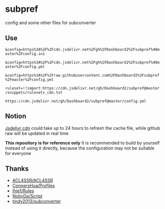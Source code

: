 # subpref
config and some other files for subconverter

## Use
`&config=https%3A%2F%2Fcdn.jsdelivr.net%2Fgh%2FDashboard2%2Fsubpref%40master%2Fconfig.ini`

`&config=https%3A%2F%2Fcdn.jsdelivr.net%2Fgh%2FDashboard2%2Fsubpref%40master%2Fconfig.yml`

`&config=https%3A%2F%2Fraw.githubusercontent.com%2FDashboard2%2Fsubpref%2Fmaster%2Fconfig.yml`

`ruleset=!!import:https://cdn.jsdelivr.net/gh/Dashboard2/subpref@master/snippets/rulesets_cdn.txt`

`https://cdn.jsdelivr.net/gh/Dashboard2/subpref@master/config.yml`

## Notion

[Jsdelivr cdn](https://www.jsdelivr.com/?docs=gh) could take up to 24 hours to refresh the cache file, while github raw will be updated in real time

**This repository is for reference only** It is recommended to build by yourself instead of using it directly, because the configuration may not be suitable for everyone


## Thanks
- [ACL4SSR/ACL4SSR](https://github.com/ACL4SSR/ACL4SSR)
- [ConnersHua/Profiles](https://github.com/ConnersHua/Profiles)
- [lhie1/Rules](https://github.com/lhie1/Rules)
- [NobyDa/Script](https://github.com/NobyDa/Script)
- [tindy2013/subconverter](https://github.com/tindy2013/subconverter)
